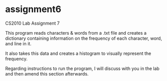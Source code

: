 # assignment6

CS2010 Lab Assignment 7

This program reads characters & words from a .txt file and creates a dictionary containing information on the frequency of each character, word, and line in it.

It also takes this data and creates a histogram to visually represent the frequency.

Regarding instructions to run the program, I will discuss with you in the lab and then amend this section afterwards.
